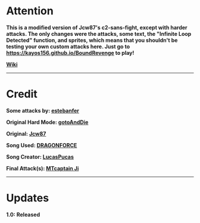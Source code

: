 # Attention
**This is a modified version of Jcw87's c2-sans-fight, except with harder attacks. The only changes were the attacks, some text, the "Infinite Loop Detected" function, and sprites, which means that you shouldn't be testing your own custom attacks here. Just go to https://kayos156.github.io/BoundRevenge to play!**

[**Wiki**](https://github.com/kayos156/BoundFight/wiki)
________________________________________________________________________________

# Credit

**Some attacks by: [estebanfer](https://www.reddit.com/user/estebanfer)**

**Original Hard Mode: [gotoAndDie](https://github.com/gotoAndDie)**

**Original: [Jcw87](https://github.com/Jcw87)**

**Song Used: [DRAGONFORCE](https://soundcloud.com/lucaspucas2/dragonforce)**

**Song Creator: [LucasPucas](https://soundcloud.com/lucaspucas3)**

**Final Attack(s): [MTcaptain Ji](https://www.youtube.com/channel/UCff52OB-bQvjdvqhturds6Q)**
________________________________________________________________________________

# Updates
**1.0: Released**
